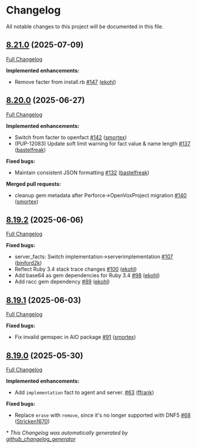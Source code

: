 # Changelog

All notable changes to this project will be documented in this file.

## [8.21.0](https://github.com/openvoxproject/openvox/tree/8.21.0) (2025-07-09)

[Full Changelog](https://github.com/openvoxproject/openvox/compare/8.20.0...8.21.0)

**Implemented enhancements:**

- Remove facter from install.rb [\#147](https://github.com/OpenVoxProject/openvox/pull/147) ([ekohl](https://github.com/ekohl))

## [8.20.0](https://github.com/openvoxproject/openvox/tree/8.20.0) (2025-06-27)

[Full Changelog](https://github.com/openvoxproject/openvox/compare/8.19.2...8.20.0)

**Implemented enhancements:**

- Switch from facter to openfact [\#142](https://github.com/OpenVoxProject/openvox/pull/142) ([smortex](https://github.com/smortex))
- \(PUP-12083\) Update soft limit warning for fact value & name length [\#137](https://github.com/OpenVoxProject/openvox/pull/137) ([bastelfreak](https://github.com/bastelfreak))

**Fixed bugs:**

- Maintain consistent JSON formatting  [\#132](https://github.com/OpenVoxProject/openvox/pull/132) ([bastelfreak](https://github.com/bastelfreak))

**Merged pull requests:**

- cleanup gem metadata after Perforce-\>OpenVoxProject migration [\#140](https://github.com/OpenVoxProject/openvox/pull/140) ([smortex](https://github.com/smortex))

## [8.19.2](https://github.com/openvoxproject/openvox/tree/8.19.2) (2025-06-06)

[Full Changelog](https://github.com/openvoxproject/openvox/compare/8.19.1...8.19.2)

**Fixed bugs:**

- server\_facts: Switch implementation-\>serverimplementation [\#107](https://github.com/OpenVoxProject/openvox/pull/107) ([binford2k](https://github.com/binford2k))
- Reflect Ruby 3.4 stack trace changes [\#100](https://github.com/OpenVoxProject/openvox/pull/100) ([ekohl](https://github.com/ekohl))
- Add base64 as gem dependencies for Ruby 3.4 [\#98](https://github.com/OpenVoxProject/openvox/pull/98) ([ekohl](https://github.com/ekohl))
- Add racc gem dependency [\#89](https://github.com/OpenVoxProject/openvox/pull/89) ([ekohl](https://github.com/ekohl))

## [8.19.1](https://github.com/openvoxproject/openvox/tree/8.19.1) (2025-06-03)

[Full Changelog](https://github.com/openvoxproject/openvox/compare/8.19.0...8.19.1)

**Fixed bugs:**

- Fix invalid gemspec in AIO package [\#91](https://github.com/OpenVoxProject/openvox/pull/91) ([smortex](https://github.com/smortex))

## [8.19.0](https://github.com/openvoxproject/openvox/tree/8.19.0) (2025-05-30)

[Full Changelog](https://github.com/openvoxproject/openvox/compare/8.18.1...8.19.0)

**Implemented enhancements:**

- Add `implementation` fact to agent and server. [\#63](https://github.com/OpenVoxProject/openvox/pull/63) ([ffrank](https://github.com/ffrank))

**Fixed bugs:**

- Replace `erase` with `remove`, since it's no longer supported with DNF5 [\#68](https://github.com/OpenVoxProject/openvox/pull/68) ([Stricken1670](https://github.com/Stricken1670))



\* *This Changelog was automatically generated by [github_changelog_generator](https://github.com/github-changelog-generator/github-changelog-generator)*

